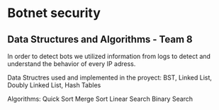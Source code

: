 # Botnet security
## Data Structures and Algorithms - Team 8

In order to detect bots we utilized information from logs to detect and understand the behavior of every IP adress.


Data Structres used and implemented in the proyect:
BST, 
Linked List,
Doubly Linked List,
Hash Tables



Algorithms:
Quick Sort
Merge Sort
Linear Search
Binary Search
